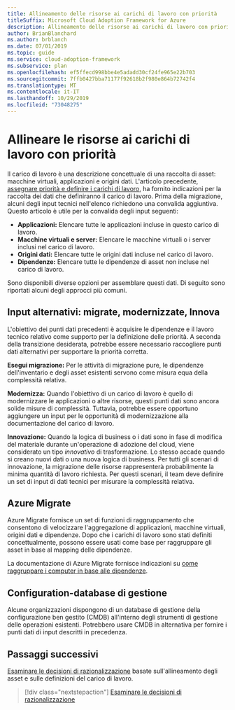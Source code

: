 ```yaml
---
title: Allineamento delle risorse ai carichi di lavoro con priorità
titleSuffix: Microsoft Cloud Adoption Framework for Azure
description: Allineamento delle risorse ai carichi di lavoro con priorità
author: BrianBlanchard
ms.author: brblanch
ms.date: 07/01/2019
ms.topic: guide
ms.service: cloud-adoption-framework
ms.subservice: plan
ms.openlocfilehash: ef5ffecd998bbe4e5adadd30cf24fe965e22b703
ms.sourcegitcommit: 7ffb0427bba71177f92618b2f980e864b72742f4
ms.translationtype: MT
ms.contentlocale: it-IT
ms.lasthandoff: 10/29/2019
ms.locfileid: "73048275"
---
```

# <a name="align-assets-to-prioritized-workloads"></a>Allineare le risorse ai carichi di lavoro con priorità

Il carico di lavoro è una descrizione concettuale di una raccolta di asset: macchine virtuali, applicazioni e origini dati. L'articolo precedente, [assegnare priorità e definire i carichi di lavoro](./workloads.md), ha fornito indicazioni per la raccolta dei dati che definiranno il carico di lavoro. Prima della migrazione, alcuni degli input tecnici nell'elenco richiedono una convalida aggiuntiva. Questo articolo è utile per la convalida degli input seguenti:

- **Applicazioni:** Elencare tutte le applicazioni incluse in questo carico di lavoro.
- **Macchine virtuali e server:** Elencare le macchine virtuali o i server inclusi nel carico di lavoro.
- **Origini dati:** Elencare tutte le origini dati incluse nel carico di lavoro.
- **Dipendenze:** Elencare tutte le dipendenze di asset non incluse nel carico di lavoro.

Sono disponibili diverse opzioni per assemblare questi dati. Di seguito sono riportati alcuni degli approcci più comuni.

## <a name="alternative-inputs-migrate-modernize-innovate"></a>Input alternativi: migrate, modernizzate, Innova

L'obiettivo dei punti dati precedenti è acquisire le dipendenze e il lavoro tecnico relativo come supporto per la definizione delle priorità. A seconda della transizione desiderata, potrebbe essere necessario raccogliere punti dati alternativi per supportare la priorità corretta.

**Esegui migrazione:** Per le attività di migrazione pure, le dipendenze dell'inventario e degli asset esistenti servono come misura equa della complessità relativa.

**Modernizza:** Quando l'obiettivo di un carico di lavoro è quello di modernizzare le applicazioni o altre risorse, questi punti dati sono ancora solide misure di complessità. Tuttavia, potrebbe essere opportuno aggiungere un input per le opportunità di modernizzazione alla documentazione del carico di lavoro.

**Innovazione:** Quando la logica di business o i dati sono in fase di modifica del materiale durante un'operazione di adozione del cloud, viene considerato un tipo *innovativo* di trasformazione. Lo stesso accade quando si creano nuovi dati o una nuova logica di business. Per tutti gli scenari di innovazione, la migrazione delle risorse rappresenterà probabilmente la minima quantità di lavoro richiesta. Per questi scenari, il team deve definire un set di input di dati tecnici per misurare la complessità relativa.

## <a name="azure-migrate"></a>Azure Migrate

Azure Migrate fornisce un set di funzioni di raggruppamento che consentono di velocizzare l'aggregazione di applicazioni, macchine virtuali, origini dati e dipendenze. Dopo che i carichi di lavoro sono stati definiti concettualmente, possono essere usati come base per raggruppare gli asset in base al mapping delle dipendenze.

La documentazione di Azure Migrate fornisce indicazioni su [come raggruppare i computer in base alle dipendenze](https://docs.microsoft.com/azure/migrate/how-to-create-group-machine-dependencies).

## <a name="configuration-management-database"></a>Configuration-database di gestione

Alcune organizzazioni dispongono di un database di gestione della configurazione ben gestito (CMDB) all'interno degli strumenti di gestione delle operazioni esistenti. Potrebbero usare CMDB in alternativa per fornire i punti dati di input descritti in precedenza.

## <a name="next-steps"></a>Passaggi successivi

[Esaminare le decisioni di razionalizzazione](./review-rationalization.md) basate sull'allineamento degli asset e sulle definizioni del carico di lavoro.

> [!div class="nextstepaction"]
> [Esaminare le decisioni di razionalizzazione](./review-rationalization.md)
